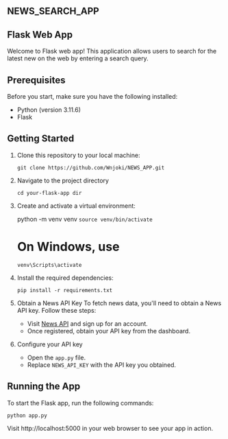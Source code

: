 ## NEWS_SEARCH_APP


## Flask Web App

Welcome to  Flask web app! This application allows users to  search for the latest new on the web by entering a search query.

## Prerequisites

Before you start, make sure you have the following installed:

- Python (version 3.11.6)
- Flask

## Getting Started

1. Clone this repository to your local machine:

    ```
    git clone https://github.com/Wnjoki/NEWS_APP.git
2. Navigate to the project directory
   
    ```
    cd your-flask-app dir
    
3. Create and activate a virtual environment:
  
   python -m venv venv
    `source venv/bin/activate`     
     # On Windows, use
    `venv\Scripts\activate`

4. Install the required dependencies:

    ```pip install -r requirements.txt```

5. Obtain a News API Key
    To fetch news data, you'll need to obtain a News API key. Follow these steps:
    - Visit [News API](https://newsapi.org/) and sign up for an account.
    - Once registered, obtain your API key from the dashboard. 

6. Configure your API key

    - Open the `app.py` file.
    - Replace `NEWS_API_KEY` with the API key you obtained.

## Running the App

To start the Flask app, run the following commands:

``python app.py``


Visit http://localhost:5000 in your web browser to see your app in action.
